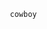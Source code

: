                                              cowboy 

<!---
c0smini/c0smini is a ✨ special ✨ repository because its `README.md` (this file) appears on your GitHub profile.
You can click the Preview link to take a look at your changes.
--->
